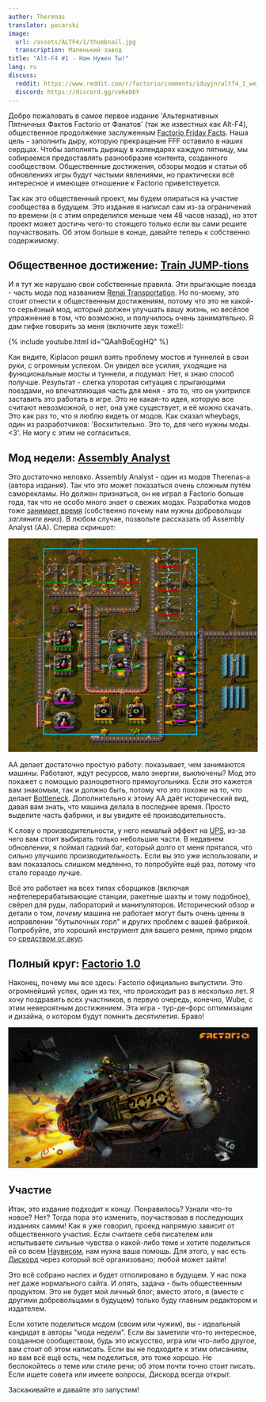 ```yaml
---
author: Therenas
translator: pocarski
image:
  url: /assets/ALTF4/1/thumbnail.jpg
  transcription: Маленький завод
title: "Alt-F4 #1 - Нам Нужен Ты!"
lang: ru
discuss:
  reddit: https://www.reddit.com/r/factorio/comments/iduyjn/altf4_1_we_need_you/
  discord: https://discord.gg/ceKebbY
---
```


Добро пожаловать в самое первое издание 'Альтернативных Пятничных Фактов Factorio от Фанатов' (так же известных как Alt-F4), общественное продолжение заслуженным [Factorio Friday Facts](https://factorio.com/blog/). Наша цель - заполнить дыру, которую прекращение FFF оставило в наших сердцах. Чтобы заполнять дырищу в календарях каждую пятницу, мы собираемся предоставлять разнообразие контента, созданного сообществом. Общественные достижения, обзоры модов и статьи об обновлениях игры будут частыми явлениями, но практически всё интересное и имеющее отношение к Factorio приветствуется.

Так как это общественный проект, мы будем опираться на участие сообщества в будущем. Это издание я написал сам из-за ограничений по времени (я с этим определился меньше чем 48 часов назад), но этот проект может достичь чего-то стоящего только если вы сами решите поучаствовать. Об этом больше в конце, давайте теперь к собственно содержимому.

## Общественное достижение: [Train JUMP-tions](https://www.reddit.com/r/factorio/comments/i5yoaj/train_junctions_pfft_try_train_jumptions)

И я тут же нарушаю свои собственные правила. Эти прыгающие поезда - часть мода под названием [Renai Transportation](https://mods.factorio.com/mod/RenaiTransportation). Но по-моему, это стоит отнести к общественным достижениям, потому что это не какой-то серьёзный мод, который должен улучшать вашу жизнь, но весёлое упражнение в том, что воэможно, и получилось очень занимательно. Я дам гифке говорить за меня (включите звук тоже!):

{% include youtube.html id="QAahBoEqgHQ" %}

Как видите, Kiplacon решил взять проблему мостов и туннелей в свои руки, с огромным успехом. Он увидел все усилия, уходящие на функциональные мосты и туннели, и подумал: Нет, я знаю способ получше. Результат - слегка упоротая ситуация с прыгающими поездами, но впечатляющая часть для меня - это то, что он ухитрился заставить это работать в игре. Это не какая-то идея, которую все считают невозможной, о нет, она уже существует, и её можно скачать. Это как раз то, что я люблю видеть от модов. Как сказал wheybags, один из разработчиков: 'Восхитительно. Это то, для чего нужны моды. \<3'. Не могу с этим не согласиться.

## Мод недели: [Assembly Analyst](https://mods.factorio.com/mod/assemblyanalyst)

Это достаточно неловко. Assembly Analyst - один из модов Therenas-а (автора издания). Так что это может показаться очень сложным путём саморекламы. Но должен признаться, он не играл в Factorio больше года, так что не особо много знает о свежих модах. Разработка модов тоже [занимает время](https://cdn.discordapp.com/attachments/603392474458882065/745728165116248144/mod_brain.png) (собственно почему нам нужны добровольцы *загляните вниз*). В любом случае, позвольте рассказать об Assembly Analyst (AA). Сперва скриншот:

![мод в действий](/assets/ALTF4/1/assembly_analyst.jpg?raw=true)

AA делает достаточно простую работу: показывает, чем занимаются машины. Работают, ждут ресурсов, мало энергии, выключены? Мод это покажет с помощью разноцветного прямоугольника. Если это кажется вам знакомым, так и должно быть, потому что это похоже на то, что делает [Bottleneck](https://mods.factorio.com/mod/Bottleneck). Дополнительно к этому AA даёт исторический вид, давая вам знать, что машина делала в последнее время. Просто выделите часть фабрики, и вы увидите её производительность.

К слову о производительности, у него немалый эффект на [UPS](https://www.reddit.com/r/factorio/comments/5dmura/can_someone_explain_ups/da5q364/?utm_source=reddit&utm_medium=web2x&context=3), из-за чего вам стоит выбирать только небольшие части. В недавнем обновлении, я поймал гадкий баг, который долго от меня прятался, что сильно улучшило производительность. Если вы это уже использовали, и вам показалось слишком медленно, то попробуйте ещё раз, потому что стало гораздо лучше.

Всё это работает на всех типах сборщиков (включая нефтеперерабатывающие станции, ракетные шахты и тому подобное), свёрел для руды, лабораторий и манипуляторов. Исторический обзор и детали о том, *почему* машина не работает могут быть очень ценны в исправлении "бутылочных горл" и других проблем с вашей фабрикой. Попробуйте, это хороший инструмент для вашего ремня, прямо рядом со [средством от акул](https://www.youtube.com/watch?v=QnFOs7QlJSI).

## Полный круг: [Factorio 1.0](https://factorio.com/blog/post/fff-360)

Наконец, почему мы все здесь: Factorio официально выпустили. Это огромнейший успех, один из тех, что происходит раз в несколько лет. Я хочу поздравить всех участников, в первую очередь, конечно, Wube, с этим невероятным достижением. Эта игра - тур-де-форс оптимизации и дизайна, о котором будут помнить десятилетия. Браво!

![Ракета из игры](/assets/ALTF4/1/factorio_1dot0.jpeg?raw=true)

## Участие

Итак, это издание подходит к концу. Понравилось? Узнали что-то новое? Нет? Тогда пора это изменить, поучаствовав в последующих изданиях самим! Как я уже говорил, проекд напрямую зависит от общественного участия. Если считаете себя писателем или испытываете сильные чувства о какой-либо теме и хотите поделиться ей со всем [Наувисом](https://www.reddit.com/r/factorio/comments/7fjh5l/what_is_nauvis_im_glad_you_asked/), нам нухна ваша помощь. Для этого, у нас есть [Дискорд](https://discord.gg/AsXAwyV) через который всё организовано; любой может зайти!

Это всё собрано наспех и будет отполировано в будущем. У нас пока нет даже нормального сайта. И опять, задача - быть общественным продуктом. Это не будет мой личный блог; вместо этого, я (вместе с другими добровольцами в будущем) только буду главным редактором и издателем.

Если хотите поделиться модом (своим или чужим), вы - идеальный кандидат в авторы "мода недели". Если вы заметили что-то интересное, созданное сообществом, будь это искусство, игра или что-либо другое, вам стоит об этом написать. Если вы не подходите к этим описаниям, но вам всё ещё есть, чем поделиться, это тоже хорошо. Не беспокойтесь о теме или стиле речи; об этом почти точно стоит писать. Если ищете совета или имеете вопросы, Дискорд всегда открыт.

Заскакивайте и давайте это запустим!
